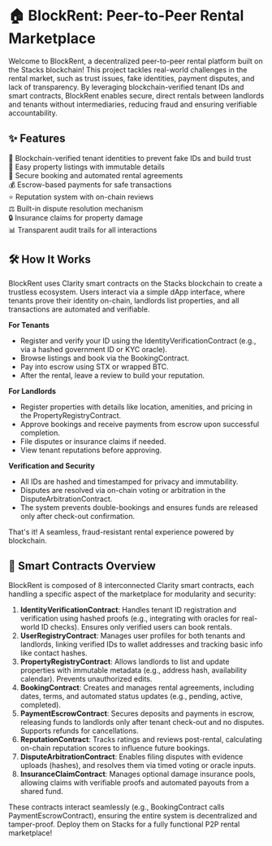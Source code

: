 # 🏠 BlockRent: Peer-to-Peer Rental Marketplace

Welcome to BlockRent, a decentralized peer-to-peer rental platform built on the Stacks blockchain! This project tackles real-world challenges in the rental market, such as trust issues, fake identities, payment disputes, and lack of transparency. By leveraging blockchain-verified tenant IDs and smart contracts, BlockRent enables secure, direct rentals between landlords and tenants without intermediaries, reducing fraud and ensuring verifiable accountability.

## ✨ Features

🔑 Blockchain-verified tenant identities to prevent fake IDs and build trust  
🏡 Easy property listings with immutable details  
📅 Secure booking and automated rental agreements  
💰 Escrow-based payments for safe transactions  
⭐ Reputation system with on-chain reviews  
⚖️ Built-in dispute resolution mechanism  
🔒 Insurance claims for property damage  
📊 Transparent audit trails for all interactions  

## 🛠 How It Works

BlockRent uses Clarity smart contracts on the Stacks blockchain to create a trustless ecosystem. Users interact via a simple dApp interface, where tenants prove their identity on-chain, landlords list properties, and all transactions are automated and verifiable.

**For Tenants**  
- Register and verify your ID using the IdentityVerificationContract (e.g., via a hashed government ID or KYC oracle).  
- Browse listings and book via the BookingContract.  
- Pay into escrow using STX or wrapped BTC.  
- After the rental, leave a review to build your reputation.  

**For Landlords**  
- Register properties with details like location, amenities, and pricing in the PropertyRegistryContract.  
- Approve bookings and receive payments from escrow upon successful completion.  
- File disputes or insurance claims if needed.  
- View tenant reputations before approving.  

**Verification and Security**  
- All IDs are hashed and timestamped for privacy and immutability.  
- Disputes are resolved via on-chain voting or arbitration in the DisputeArbitrationContract.  
- The system prevents double-bookings and ensures funds are released only after check-out confirmation.  

That's it! A seamless, fraud-resistant rental experience powered by blockchain.

## 📜 Smart Contracts Overview

BlockRent is composed of 8 interconnected Clarity smart contracts, each handling a specific aspect of the marketplace for modularity and security:

1. **IdentityVerificationContract**: Handles tenant ID registration and verification using hashed proofs (e.g., integrating with oracles for real-world ID checks). Ensures only verified users can book rentals.  
2. **UserRegistryContract**: Manages user profiles for both tenants and landlords, linking verified IDs to wallet addresses and tracking basic info like contact hashes.  
3. **PropertyRegistryContract**: Allows landlords to list and update properties with immutable metadata (e.g., address hash, availability calendar). Prevents unauthorized edits.  
4. **BookingContract**: Creates and manages rental agreements, including dates, terms, and automated status updates (e.g., pending, active, completed).  
5. **PaymentEscrowContract**: Secures deposits and payments in escrow, releasing funds to landlords only after tenant check-out and no disputes. Supports refunds for cancellations.  
6. **ReputationContract**: Tracks ratings and reviews post-rental, calculating on-chain reputation scores to influence future bookings.  
7. **DisputeArbitrationContract**: Enables filing disputes with evidence uploads (hashes), and resolves them via timed voting or oracle inputs.  
8. **InsuranceClaimContract**: Manages optional damage insurance pools, allowing claims with verifiable proofs and automated payouts from a shared fund.  

These contracts interact seamlessly (e.g., BookingContract calls PaymentEscrowContract), ensuring the entire system is decentralized and tamper-proof. Deploy them on Stacks for a fully functional P2P rental marketplace!